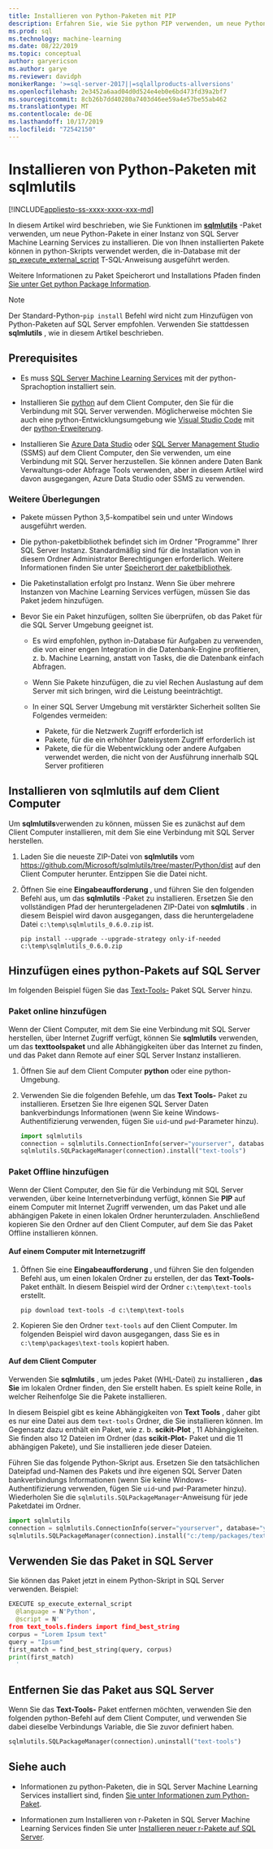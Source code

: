 ```yaml
---
title: Installieren von Python-Paketen mit PIP
description: Erfahren Sie, wie Sie python PIP verwenden, um neue Python-Pakete auf einer Instanz von SQL Server Machine Learning Services zu installieren.
ms.prod: sql
ms.technology: machine-learning
ms.date: 08/22/2019
ms.topic: conceptual
author: garyericson
ms.author: garye
ms.reviewer: davidph
monikerRange: '>=sql-server-2017||=sqlallproducts-allversions'
ms.openlocfilehash: 2e3452a6aad04d0d524e4eb0e6bd473fd39a2bf7
ms.sourcegitcommit: 8cb26b7dd40280a7403d46ee59a4e57be55ab462
ms.translationtype: MT
ms.contentlocale: de-DE
ms.lasthandoff: 10/17/2019
ms.locfileid: "72542150"
---
```

# <a name="install-python-packages-with-sqlmlutils"></a>Installieren von Python-Paketen mit sqlmlutils

[!INCLUDE[appliesto-ss-xxxx-xxxx-xxx-md](../../includes/appliesto-ss-xxxx-xxxx-xxx-md.md)]

In diesem Artikel wird beschrieben, wie Sie Funktionen im [**sqlmlutils**](https://github.com/Microsoft/sqlmlutils) -Paket verwenden, um neue Python-Pakete in einer Instanz von SQL Server Machine Learning Services zu installieren. Die von Ihnen installierten Pakete können in python-Skripts verwendet werden, die in-Database mit der [sp_execute_external_script](https://docs.microsoft.com/sql/relational-databases/system-stored-procedures/sp-execute-external-script-transact-sql) T-SQL-Anweisung ausgeführt werden.

Weitere Informationen zu Paket Speicherort und Installations Pfaden finden [Sie unter Get python Package Information](../package-management/python-package-information.md).

> [!NOTE]
> Der Standard-Python-`pip install` Befehl wird nicht zum Hinzufügen von Python-Paketen auf SQL Server empfohlen. Verwenden Sie stattdessen **sqlmlutils** , wie in diesem Artikel beschrieben.

## <a name="prerequisites"></a>Prerequisites

+ Es muss [SQL Server Machine Learning Services](../install/sql-machine-learning-services-windows-install.md) mit der python-Sprachoption installiert sein.

+ Installieren Sie [python](https://www.python.org/) auf dem Client Computer, den Sie für die Verbindung mit SQL Server verwenden. Möglicherweise möchten Sie auch eine python-Entwicklungsumgebung wie [Visual Studio Code](https://code.visualstudio.com/download) mit der [python-Erweiterung](https://marketplace.visualstudio.com/items?itemName=ms-python.python). 

+ Installieren Sie [Azure Data Studio](https://docs.microsoft.com/sql/azure-data-studio/what-is) oder [SQL Server Management Studio](https://docs.microsoft.com/sql/ssms/sql-server-management-studio-ssms) (SSMS) auf dem Client Computer, den Sie verwenden, um eine Verbindung mit SQL Server herzustellen. Sie können andere Daten Bank Verwaltungs-oder Abfrage Tools verwenden, aber in diesem Artikel wird davon ausgegangen, Azure Data Studio oder SSMS zu verwenden.

### <a name="other-considerations"></a>Weitere Überlegungen

+ Pakete müssen Python 3,5-kompatibel sein und unter Windows ausgeführt werden.

+ Die python-paketbibliothek befindet sich im Ordner "Programme" Ihrer SQL Server Instanz. Standardmäßig sind für die Installation von in diesem Ordner Administrator Berechtigungen erforderlich. Weitere Informationen finden Sie unter [Speicherort der paketbibliothek](../package-management/python-package-information.md#default-python-library-location).

+ Die Paketinstallation erfolgt pro Instanz. Wenn Sie über mehrere Instanzen von Machine Learning Services verfügen, müssen Sie das Paket jedem hinzufügen.

+ Bevor Sie ein Paket hinzufügen, sollten Sie überprüfen, ob das Paket für die SQL Server Umgebung geeignet ist.

  + Es wird empfohlen, python in-Database für Aufgaben zu verwenden, die von einer engen Integration in die Datenbank-Engine profitieren, z. b. Machine Learning, anstatt von Tasks, die die Datenbank einfach Abfragen.

  + Wenn Sie Pakete hinzufügen, die zu viel Rechen Auslastung auf dem Server mit sich bringen, wird die Leistung beeinträchtigt.

  + In einer SQL Server Umgebung mit verstärkter Sicherheit sollten Sie Folgendes vermeiden:
    + Pakete, für die Netzwerk Zugriff erforderlich ist
    + Pakete, für die ein erhöhter Dateisystem Zugriff erforderlich ist
    + Pakete, die für die Webentwicklung oder andere Aufgaben verwendet werden, die nicht von der Ausführung innerhalb SQL Server profitieren

## <a name="install-sqlmlutils-on-the-client-computer"></a>Installieren von sqlmlutils auf dem Client Computer

Um **sqlmlutils**verwenden zu können, müssen Sie es zunächst auf dem Client Computer installieren, mit dem Sie eine Verbindung mit SQL Server herstellen.

1. Laden Sie die neueste ZIP-Datei von **sqlmlutils** vom https://github.com/Microsoft/sqlmlutils/tree/master/Python/dist auf den Client Computer herunter. Entzippen Sie die Datei nicht.

1. Öffnen Sie eine **Eingabeaufforderung** , und führen Sie den folgenden Befehl aus, um das **sqlmlutils** -Paket zu installieren. Ersetzen Sie den vollständigen Pfad der heruntergeladenen ZIP-Datei von **sqlmlutils** . in diesem Beispiel wird davon ausgegangen, dass die heruntergeladene Datei `c:\temp\sqlmlutils_0.6.0.zip` ist.

   ```console
   pip install --upgrade --upgrade-strategy only-if-needed c:\temp\sqlmlutils_0.6.0.zip
   ```

## <a name="add-a-python-package-on-sql-server"></a>Hinzufügen eines python-Pakets auf SQL Server

Im folgenden Beispiel fügen Sie das [Text-Tools-](https://pypi.org/project/text-tools/) Paket SQL Server hinzu.

### <a name="add-the-package-online"></a>Paket online hinzufügen

Wenn der Client Computer, mit dem Sie eine Verbindung mit SQL Server herstellen, über Internet Zugriff verfügt, können Sie **sqlmlutils** verwenden, um das **texttoolspaket** und alle Abhängigkeiten über das Internet zu finden, und das Paket dann Remote auf einer SQL Server Instanz installieren.

1. Öffnen Sie auf dem Client Computer **python** oder eine python-Umgebung.

1. Verwenden Sie die folgenden Befehle, um das **Text Tools-** Paket zu installieren. Ersetzen Sie Ihre eigenen SQL Server Daten bankverbindungs Informationen (wenn Sie keine Windows-Authentifizierung verwenden, fügen Sie `uid`-und `pwd`-Parameter hinzu).

   ```python
   import sqlmlutils
   connection = sqlmlutils.ConnectionInfo(server="yourserver", database="yourdatabase")
   sqlmlutils.SQLPackageManager(connection).install("text-tools")
   ```

### <a name="add-the-package-offline"></a>Paket Offline hinzufügen

Wenn der Client Computer, den Sie für die Verbindung mit SQL Server verwenden, über keine Internetverbindung verfügt, können Sie **PIP** auf einem Computer mit Internet Zugriff verwenden, um das Paket und alle abhängigen Pakete in einen lokalen Ordner herunterzuladen. Anschließend kopieren Sie den Ordner auf den Client Computer, auf dem Sie das Paket Offline installieren können.

#### <a name="on-a-computer-with-internet-access"></a>Auf einem Computer mit Internetzugriff

1. Öffnen Sie eine **Eingabeaufforderung** , und führen Sie den folgenden Befehl aus, um einen lokalen Ordner zu erstellen, der das **Text-Tools-** Paket enthält. In diesem Beispiel wird der Ordner `c:\temp\text-tools` erstellt.

   ```console
   pip download text-tools -d c:\temp\text-tools
   ```

1. Kopieren Sie den Ordner `text-tools` auf den Client Computer. Im folgenden Beispiel wird davon ausgegangen, dass Sie es in `c:\temp\packages\text-tools` kopiert haben.

#### <a name="on-the-client-computer"></a>Auf dem Client Computer

Verwenden Sie **sqlmlutils** , um jedes Paket (WHL-Datei) zu installieren **, das Sie** im lokalen Ordner finden, den Sie erstellt haben. Es spielt keine Rolle, in welcher Reihenfolge Sie die Pakete installieren.

In diesem Beispiel gibt es keine Abhängigkeiten von **Text Tools** , daher gibt es nur eine Datei aus dem `text-tools` Ordner, die Sie installieren können. Im Gegensatz dazu enthält ein Paket, wie z. b. **scikit-Plot** , 11 Abhängigkeiten. Sie finden also 12 Dateien im Ordner (das **scikit-Plot-** Paket und die 11 abhängigen Pakete), und Sie installieren jede dieser Dateien.

Führen Sie das folgende Python-Skript aus. Ersetzen Sie den tatsächlichen Dateipfad und-Namen des Pakets und ihre eigenen SQL Server Daten bankverbindungs Informationen (wenn Sie keine Windows-Authentifizierung verwenden, fügen Sie `uid`-und `pwd`-Parameter hinzu). Wiederholen Sie die `sqlmlutils.SQLPackageManager`-Anweisung für jede Paketdatei im Ordner.

```python
import sqlmlutils
connection = sqlmlutils.ConnectionInfo(server="yourserver", database="yourdatabase")
sqlmlutils.SQLPackageManager(connection).install("c:/temp/packages/text-tools/text_tools-1.0.0-py3-none-any.whl")
```

## <a name="use-the-package-in-sql-server"></a>Verwenden Sie das Paket in SQL Server

Sie können das Paket jetzt in einem Python-Skript in SQL Server verwenden. Beispiel:

```python
EXECUTE sp_execute_external_script
  @language = N'Python',
  @script = N'
from text_tools.finders import find_best_string
corpus = "Lorem Ipsum text"
query = "Ipsum"
first_match = find_best_string(query, corpus)
print(first_match)
  '
```

## <a name="remove-the-package-from-sql-server"></a>Entfernen Sie das Paket aus SQL Server

Wenn Sie das **Text-Tools-** Paket entfernen möchten, verwenden Sie den folgenden python-Befehl auf dem Client Computer, und verwenden Sie dabei dieselbe Verbindungs Variable, die Sie zuvor definiert haben.

```python
sqlmlutils.SQLPackageManager(connection).uninstall("text-tools")
```

## <a name="see-also"></a>Siehe auch

+ Informationen zu python-Paketen, die in SQL Server Machine Learning Services installiert sind, finden [Sie unter Informationen zum Python-Paket](../package-management/python-package-information.md).

+ Informationen zum Installieren von r-Paketen in SQL Server Machine Learning Services finden Sie unter [Installieren neuer r-Pakete auf SQL Server](../r/install-additional-r-packages-on-sql-server.md).
